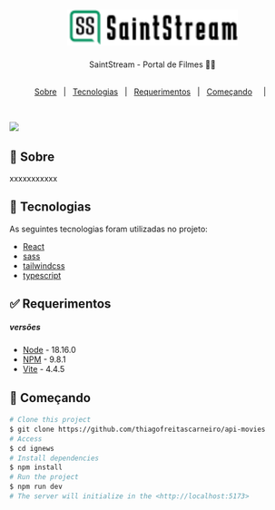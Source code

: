 <h1 align="center">

<img src="./src/assets/images/logo-readme.png" alt="logo" width="300px"/>

</h1>

<p align="center">
  SaintStream - Portal de Filmes 📰🚀
  <br>
  <br>


<p align="center">
  <a href="#dart-sobre">Sobre</a> &#xa0; | &#xa0; 
  <a href="#rocket-tecnologias">Tecnologias</a> &#xa0; | &#xa0;
  <a href="#white_check_mark-requerimentos">Requerimentos</a> &#xa0; | &#xa0;
  <a href="#checkered_flag-começando">Começando</a> &#xa0; &#xa0; | &#xa0;
</p>

<br>

![](next.png)

## :dart: Sobre ##


<p>xxxxxxxxxxx</p>



## 🧪 Tecnologias ##

As seguintes tecnologias foram utilizadas no projeto:

- [React](https://react.dev/)
- [sass](https://sass-lang.com/)
- [tailwindcss](https://tailwindcss.com/)
- [typescript](https://www.typescriptlang.org/)

## :white_check_mark: Requerimentos ##
##### versões
- [Node](https://nodejs.org/en/) - 18.16.0
- [NPM](https://www.npmjs.com/) - 9.8.1
- [Vite](https://vitejs.dev/ ) - 4.4.5

## :checkered_flag: Começando ##

```bash
# Clone this project
$ git clone https://github.com/thiagofreitascarneiro/api-movies
# Access
$ cd ignews
# Install dependencies
$ npm install
# Run the project
$ npm run dev
# The server will initialize in the <http://localhost:5173>
```

